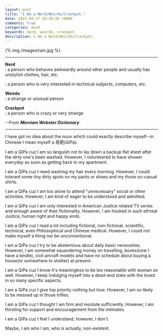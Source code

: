 ```yaml
---
layout: post
title: "I Am a Nerd/Weirdo/Crackpot."
date: 2015-04-27 19:50:26 +0800
comments: true
categories: mood
keywords: nerd, weirdo, crackpot
description: I Am a Nerd/Weirdo/Crackpot.
---
```

{% img /images/rain.jpg %}

****
**Nerd**  
: a person who behaves awkwardly around other people and usually has unstylish clothes, hair, etc.  
  
: a person who is very interested in technical subjects, computers, etc.

**Weirdo**  
: a strange or unusual person

**Crackpot**  
: a person who is crazy or very strange  

--From ***Merriam Webster Dictionary***
****
<!--more-->
I have got no idea about the noun which could exactly describe myself--in Chinese I mean myself a 奇葩(QiPa).

I am a QiPa cuz I am so languish not to lay down a backup flat sheet after the dirty one's been washed. However, I volunteered to have shower everyday as soon as getting back to my apartment.

I am a QiPa cuz I need washing my hair every morning. However, I could tolerant some tiny dirty spots on my pants or shoes and my those so-casual shirts.

I am a QiPa cuz I am too alone to attend "unnecessary" social or other activities. However, I am kind of eager to be understood and admitted.

I am a QiPa cuz I am only interested in American Justice related TV series and enough aware of their fictionality. However, I am hooked in such ethreal Justice, human right and happy ends.

I am a QiPa cuz I read a lot including fictional, non-fictional, scientific, technical, even Philosophical and Chinese medical. However, I could not make myself a thing nor be unconventional.

I am a QiPa cuz I try to be abstemious about daily basic necessities. However, I am somewhat squandering money on travelling, books(now I have a kindle), civil aircraft models and have no schedule about buying a house(or somewhere to shelter) at present.

I am a QiPa cuz I know it's meaningless to be too reasonable with woman so well. However, I keep indulging myself into a dead-end state with the loved in so many specific aspects.

I am a QiPa cuz I give top priority nothing but love. However, I am so likely to be messed up in those trifles.

I am a QiPa cuz I thought I am firm and resolute sufficiently. However, I am thirsting for support and encouragement from the intimates.

I am a QiPa cuz I feel I understand, however, I don't.

Maybe, I am who I am, who is actually, non-existent.